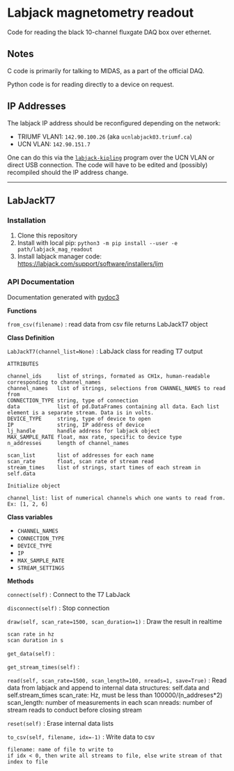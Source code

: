 # Labjack magnetometry readout

Code for reading the black 10-channel fluxgate DAQ box over ethernet. 

## Notes

C code is primarily for talking to MIDAS, as a part of the official DAQ. 

Python code is for reading directly to a device on request.

## IP Addresses

The labjack IP address should be reconfigured depending on the network: 

* TRIUMF VLAN1: `142.90.100.26` (aka `ucnlabjack03.triumf.ca`)
* UCN VLAN: `142.90.151.7`

One can do this via the [`labjack-kipling`](https://labjack.com/pages/support/?doc=/software-driver/labjack-applications/kipling/) program over the UCN VLAN or direct USB connection. The code will have to be edited and (possibly) recompiled should the IP address change. 

---

## LabJackT7

### Installation

1. Clone this repository
2. Install with local pip: `python3 -m pip install --user -e path/labjack_mag_readout`
3. Install labjack manager code: https://labjack.com/support/software/installers/ljm

### API Documentation 

Documentation generated with [pydoc3](https://pypi.org/project/pdoc3/)

__Functions__

    
`from_csv(filename)`
:   read data from csv file
    returns LabJackT7 object

__Class Definition__

`LabJackT7(channel_list=None)`
:   LabJack class for reading T7 output
    
    ATTRIBUTES
    
    channel_ids     list of strings, formated as CH1x, human-readable corresponding to channel_names
    channel_names   list of strings, selections from CHANNEL_NAMES to read from
    CONNECTION_TYPE string, type of connection
    data            list of pd.DataFrames containing all data. Each list element is a separate stream. Data is in volts.
    DEVICE_TYPE     string, type of device to open
    IP              string, IP address of device
    lj_handle       handle address for labjack object
    MAX_SAMPLE_RATE float, max rate, specific to device type
    n_addresses     length of channel_names
    
    scan_list       list of addresses for each name      
    scan_rate       float, scan rate of stream read
    stream_times    list of strings, start times of each stream in self.data
    
    Initialize object
    
    channel_list: list of numerical channels which one wants to read from. Ex: [1, 2, 6]

__Class variables__

* `CHANNEL_NAMES`
* `CONNECTION_TYPE`
* `DEVICE_TYPE`
* `IP`
* `MAX_SAMPLE_RATE`
* `STREAM_SETTINGS`

__Methods__

`connect(self)`
:   Connect to the T7 LabJack

`disconnect(self)`
:   Stop connection

`draw(self, scan_rate=1500, scan_duration=1)`
:   Draw the result in realtime
    
    scan rate in hz
    scan duration in s

`get_data(self)`
:

`get_stream_times(self)`
:

`read(self, scan_rate=1500, scan_length=100, nreads=1, save=True)`
:   Read data from labjack and append to internal data structures: self.data and self.stream_times 
    scan_rate:      Hz, must be less than 100000/(n_addreses*2)
    scan_length:    number of measurements in each scan
    nreads:         number of stream reads to conduct before closing stream

`reset(self)`
:   Erase internal data lists

`to_csv(self, filename, idx=-1)`
:   Write data to csv
    
    filename: name of file to write to
    if idx < 0, then write all streams to file, else write stream of that index to file
